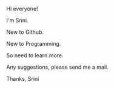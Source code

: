 Hi everyone!

I'm Srini.

New to Github.

New to Programming.

So need to learn more.

Any suggestions, please send me a mail.

Thanks,
Srini
